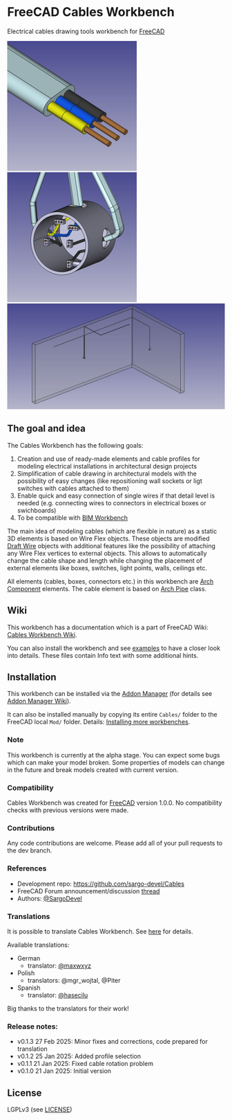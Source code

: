 # FreeCAD Cables Workbench

Electrical cables drawing tools workbench for [FreeCAD](https://freecad.org)

![Cable](doc/cable.png) ![Box](doc/box.png)
![ElectricInst](doc/electric_inst.png)

## The goal and idea
The Cables Workbench has the following goals:

1. Creation and use of ready-made elements and cable profiles for modeling electrical installations in architectural design projects
2. Simplification of cable drawing in architectural models with the possibility of easy changes (like repositioning wall sockets or ligt switches with cables attached to them)
3. Enable quick and easy connection of single wires if that detail level is needed (e.g. connecting wires to connectors in electrical boxes or swichboards)
4. To be compatible with [BIM Workbench](https://wiki.freecad.org/BIM_Workbench)

The main idea of modeling cables (which are flexible in nature) as a static 3D elements is based on Wire Flex objects.
These objects are modified  [Draft Wire](https://wiki.freecad.org/Draft_Wire) objects with additional features like the possibility of attaching any Wire Flex vertices to external objects. This allows to automatically change the cable shape and length while changing the placement of external elements like boxes, switches, light points, walls, ceilings etc.

All elements (cables, boxes, connectors etc.) in this workbench are  [Arch Component](https://wiki.freecad.org/Arch_Component) elements. The cable element is based on [Arch Pipe](https://wiki.freecad.org/Arch_Pipe) class.

## Wiki
This workbench has a documentation which is a part of FreeCAD Wiki: [Cables Workbench Wiki](https://wiki.freecad.org/Cables_Workbench).

You can also install the workbench and see [examples](https://github.com/sargo-devel/Cables/tree/master/examples) to have a closer look into details. These files contain Info text with some additional hints.

## Installation
This workbench can be installed via the [Addon Manager](https://github.com/FreeCAD/FreeCAD-addons) (for details see [Addon Manager Wiki](https://wiki.freecad.org/Std_AddonMgr)).

It can also be installed manually by copying its entire `Cables/` folder to the FreeCAD local `Mod/` folder. Details: [Installing more workbenches](https://wiki.freecad.org/Installing_more_workbenches).

### Note
This workbench is currently at the alpha stage. You can expect some bugs which can make your model broken.
Some properties of models can change in the future and break models created with current version.

### Compatibility
Cables Workbench was created for [FreeCAD](https://freecad.org) version 1.0.0. No compatibility checks with previous versions were made.

### Contributions
Any code contributions are welcome. Please add all of your pull requests to the dev branch.

### References
* Development repo: https://github.com/sargo-devel/Cables
* FreeCAD Forum announcement/discussion [thread](https://forum.freecad.org/viewtopic.php?t=94090)
* Authors: [@SargoDevel](https://github.com/sargo-devel)

### Translations
It is possible to translate Cables Workbench. See [here](https://github.com/sargo-devel/Cables/tree/master/Resources/translations/README.md) for details.

Available translations:

* German
  * translator: [@maxwxyz](https://github.com/maxwxyz)
* Polish
  * translators: @mgr_wojtal, @Piter
* Spanish
  * translator: [@hasecilu](https://github.com/maxwxyz)

Big thanks to the translators for their work!

### Release notes:
* v0.1.3  27 Feb 2025:  Minor fixes and corrections, code prepared for translation
* v0.1.2  25 Jan 2025:  Added profile selection
* v0.1.1  21 Jan 2025:  Fixed cable rotation problem
* v0.1.0  21 Jan 2025:  Initial version

## License
LGPLv3 (see [LICENSE](LICENSE))
